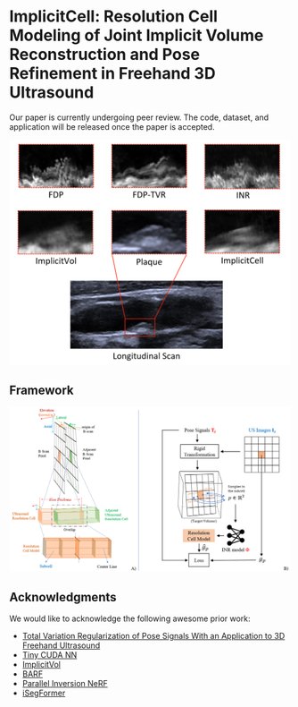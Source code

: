 # ImplicitCell: Resolution Cell Modeling of Joint Implicit Volume Reconstruction and Pose Refinement in Freehand 3D Ultrasound

Our paper is currently undergoing peer review. The code, dataset, and application will be released once the paper is accepted.

![teaser](assets/teaser.png)

## Framework
![framework](assets/Conception.png)


## Acknowledgments
We would like to acknowledge the following awesome prior work:

- [Total Variation Regularization of Pose Signals With an Application to 3D Freehand Ultrasound](https://github.com/IFL-CAMP/pose_regularization)
- [Tiny CUDA NN](https://github.com/NVlabs/tiny-cuda-nn)
- [ImplicitVol](https://github.com/pakheiyeung/ImplicitVol)
- [BARF](https://github.com/chenhsuanlin/bundle-adjusting-NeRF)
- [Parallel Inversion NeRF](https://github.com/NVlabs/ParallelInversion)
- [iSegFormer](https://github.com/uncbiag/iSegFormer)
